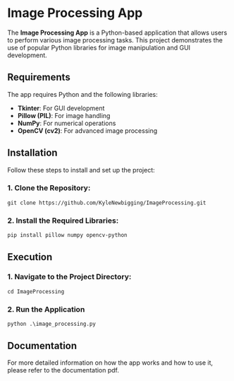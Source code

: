# Image Processing App

The **Image Processing App** is a Python-based application that allows users to perform various image processing tasks. This project demonstrates the use of popular Python libraries for image manipulation and GUI development.

## Requirements

The app requires Python and the following libraries:

- **Tkinter**: For GUI development
- **Pillow (PIL)**: For image handling
- **NumPy**: For numerical operations
- **OpenCV (cv2)**: For advanced image processing

## Installation

Follow these steps to install and set up the project:

### 1. Clone the Repository:
`git clone https://github.com/KyleNewbigging/ImageProcessing.git`

### 2. Install the Required Libraries:
`pip install pillow numpy opencv-python`

## Execution

### 1. Navigate to the Project Directory:
`cd ImageProcessing`

### 2. Run the Application
`python .\image_processing.py`

## Documentation
For more detailed information on how the app works and how to use it, please refer to the documentation pdf.
